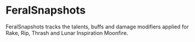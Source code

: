 # FeralSnapshots

FeralSnapshots tracks the talents, buffs and damage modifiers applied for Rake, Rip, Thrash and Lunar Inspiration Moonfire.